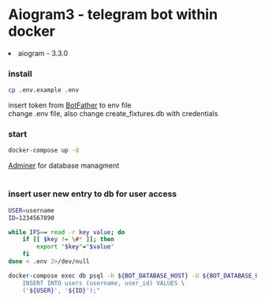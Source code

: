 # Aiogram3 - telegram bot within docker

<li>
aiogram - 3.3.0
</li>



### install

```bash
cp .env.example .env
```

insert token from <a href="https://telegram.me/BotFather">BotFather</a> to env file\
change .env file, also change create_fixtures.db with credentials


### start
```bash
docker-compose up -d
```

<a href="http://localhost:8070">Adminer</a> for database managment

#

### insert user new entry to db for user access

```bash
USER=username
ID=1234567890

while IFS== read -r key value; do
    if [[ $key != \#* ]]; then
        export "$key"="$value"
    fi
done < .env 2>/dev/null

docker-compose exec db psql -h ${BOT_DATABASE_HOST} -U ${BOT_DATABASE_USER} -d ${BOT_DATABASE_NAME} -c "\
    INSERT INTO users (username, user_id) VALUES \
    ('${USER}', '${ID}');"
```
